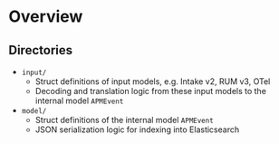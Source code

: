 # Overview

## Directories

- `input/`
  - Struct definitions of input models, e.g. Intake v2, RUM v3, OTel
  - Decoding and translation logic from these input models to the internal model `APMEvent`
- `model/`
  - Struct definitions of the internal model `APMEvent`
  - JSON serialization logic for indexing into Elasticsearch